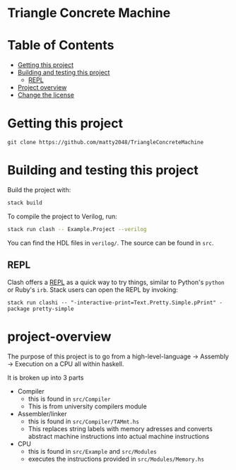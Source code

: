 <!-- omit in toc -->
# Triangle Concrete Machine
<!-- omit in toc -->
# Table of Contents
- [Getting this project](#getting-this-project)
- [Building and testing this project](#building-and-testing-this-project)
  - [REPL](#repl)
- [Project overview](#project-overview)
- [Change the license](#change-the-license)

# Getting this project
```git clone https://github.com/matty2048/TriangleConcreteMachine```

# Building and testing this project
Build the project with:

```bash
stack build
```
To compile the project to Verilog, run:

```bash
stack run clash -- Example.Project --verilog
```

You can find the HDL files in `verilog/`. The source can be found in `src`.

## REPL
Clash offers a [REPL](https://en.wikipedia.org/wiki/Read%E2%80%93eval%E2%80%93print_loop) as a quick way to try things, similar to Python's `python` or Ruby's `irb`. Stack users can open the REPL by invoking:

```
stack run clashi -- "-interactive-print=Text.Pretty.Simple.pPrint" -package pretty-simple
```

# project-overview

The purpose of this project is to go from a high-level-language -> Assembly -> Execution on a CPU all within haskell.

It is broken up into 3 parts
- Compiler
  - this is found in `src/Compiler`
  - This is from university compilers module
- Assembler/linker
  - this is found in `src/Compiler/TAMmt.hs`
  - This replaces string labels with memory adresses and converts abstract machine instructions into actual machine instructions
- CPU
  - this is found in `src/Example` and `src/Modules`
  - executes the instructions provided in `src/Modules/Memory.hs`
